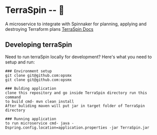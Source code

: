 # TerraSpin -- :whale:

A microservice to integrate with Spinnaker for planning, applying and destroying Terraform plans
[TerraSpin Docs](https://docs.opsmx.com/codelabs/terraform-spinnaker) 

## Developing terraSpin
Need to run terraSpin locally for development? Here's what you need to setup and run:
```
###	Environment setup
git clone git@github.com:opsmx
git clone git@github.com:opsmx

###	Bulding application
clone this repository and go inside TerraSpin directory run this command
to build cmd- mvn clean install  
After buliding maven will put jar in target folder of TerraSpin directory

###	Running application
to run microservice cmd- java -Dspring.config.location=application.properties -jar TerraSpin.jar 
```

